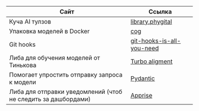 | Сайт | Ссылка |
| ------ | ------ |
|Куча AI тулзов|[library.phygital](https://library.phygital.plus/?ref=producthunt)
|Упаковка моделей в Docker|[cog](https://github.com/replicate/cog)
|Git hooks|[git-hooks-is-all-you-need](https://github.com/dayyass/git-hooks-is-all-you-need)
|Либа для обучения моделей от Тинькова|[Turbo aligment](https://github.com/turbo-llm/turbo-alignment)|
|Помогает упростить отправку запроса к модели|[Pydantic](https://deepschool-pro.notion.site/c-model-serving-1b4640e5343480d09140fe8d86902a91)|
|Либа для отправки уведомлений (чтоб не следить за дашбордами)|[Apprise](https://deepschool-pro.notion.site/Apprise-1ab640e53434803391b9d2a46b6f9295)|
